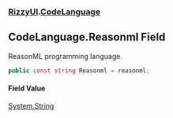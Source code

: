### [RizzyUI](RizzyUI 'RizzyUI').[CodeLanguage](RizzyUI.CodeLanguage 'RizzyUI.CodeLanguage')

## CodeLanguage.Reasonml Field

ReasonML programming language.

```csharp
public const string Reasonml = reasonml;
```

#### Field Value
[System.String](https://docs.microsoft.com/en-us/dotnet/api/System.String 'System.String')